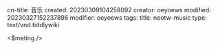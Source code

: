 cn-title: 音乐
created: 20230309104258092
creator: oeyoews
modified: 20230327152237896
modifier: oeyoews
tags: 
title: neotw-music
type: text/vnd.tiddlywiki

<$meting />